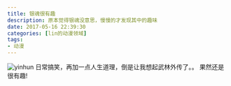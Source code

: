 ```yaml
---
title: 银魂很有趣
description: 原本觉得银魂没意思，慢慢的才发现其中的趣味
date: 2017-05-16 22:39:30
categories: [lin的动漫领域]
tags:
- 动漫
---
```

![yinhun](681669.gif)
日常搞笑，再加一点人生道理，倒是让我想起武林外传了。。
果然还是很有趣!
<!--more-->